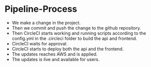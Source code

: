# Pipeline-Process
- We make a change in the project.
- Then we commit and push the change to the github repository.
- Then CircleCI starts working and running scripts according to the config.yml in the .circleci folder to build the api and frontend.
- CircleCI waits for approval.
- CircleCI starts to deploy both the api and the frontend.
- The updates reaches AWS and is applied.
- The updates is live and available for users.
